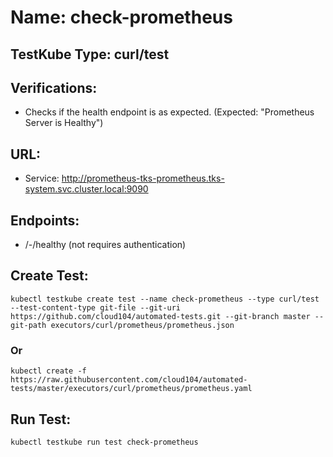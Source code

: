 # Name: check-prometheus

## TestKube Type: curl/test

## Verifications:

- Checks if the health endpoint is as expected. (Expected: "Prometheus Server is Healthy")
 
## URL:

- Service: http://prometheus-tks-prometheus.tks-system.svc.cluster.local:9090

## Endpoints:

- /-/healthy (not requires authentication)

## Create Test:

```
kubectl testkube create test --name check-prometheus --type curl/test --test-content-type git-file --git-uri https://github.com/cloud104/automated-tests.git --git-branch master --git-path executors/curl/prometheus/prometheus.json
```

### Or

```
kubectl create -f https://raw.githubusercontent.com/cloud104/automated-tests/master/executors/curl/prometheus/prometheus.yaml
```

## Run Test:

```
kubectl testkube run test check-prometheus
```
